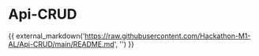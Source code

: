 # Api-CRUD

{{ external_markdown('https://raw.githubusercontent.com/Hackathon-M1-AL/Api-CRUD/main/README.md', '') }}
